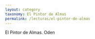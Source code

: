 ```yaml
---
layout: category
taxonomy: El Pintor de Almas
permalink: /lecturas/el-pintor-de-almas
---
```

El Pintor de Almas. Oden
